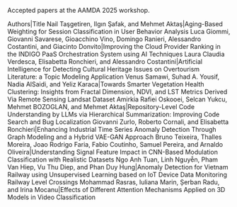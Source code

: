 Accepted papers at the AAMDA 2025 workshop.

Authors|Title
Nail Taşgetiren, Ilgın Şafak, and Mehmet Aktaş|Aging-Based Weighting for Session Classification in User Behavior Analysis
Luca Giommi, Giovanni Savarese, Gioacchino Vino, Domingo Ranieri, Alessandro Costantini, and Giacinto Donvito|Improving the Cloud Provider Ranking in the INDIGO PaaS Orchestration System using AI Techniques
Laura Claudia Verdesca, Elisabetta Ronchieri, and Alessandro Costantini|Artificial Intelligence for Detecting Cultural Heritage Issues on Overtourism Literature: a Topic Modeling Application
Venus Samawi, Suhad A. Yousif, Nadia AlSaidi, and Yeliz Karaca|Towards Smarter Vegetation Health Clustering: Insights from Fractal Dimension, NDVI, and LST Metrics Derived Via Remote Sensing Landsat Dataset
Amirkia Rafiei Oskooei, Selcan Yukcu, Mehmet BOZOGLAN, and Mehmet Aktaş|Repository-Level Code Understanding by LLMs via Hierarchical Summarization: Improving Code Search and Bug Localization
Giovanni Zurlo, Roberto Cornali, and Elisabetta Ronchieri|Enhancing Industrial Time Series Anomaly Detection Through Graph Modeling and a Hybrid VAE-GAN Approach
Bruno Teixeira, Thalles Moreira, Joao Rodrigo Faria, Fabio Coutinho, Samuel Pereira, and Arnaldo Oliveira|Understanding Signal Feature Impact in CNN-Based Modulation Classification with Realistic Datasets
Ngo Anh Tuan, Linh Nguyễn, Pham Van Hiep, Vu Thu Diep, and Phan Duy Hung|Anomaly Detection for Vietnam Railway using Unsupervised Learning based on IoT Device Data Monitoring Railway Level Crossings
Mohammad Rasras, Iuliana Marin, Șerban Radu, and Irina Mocanu|Effects of Different Attention Mechanisms Applied on 3D Models in Video Classification

